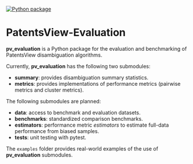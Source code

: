 [![Python package](https://github.com/PatentsView/PatentsView-Evaluation/actions/workflows/python-package.yml/badge.svg)](https://github.com/PatentsView/PatentsView-Evaluation/actions/workflows/python-package.yml)

# PatentsView-Evaluation

**pv_evaluation** is a Python package for the evaluation and benchmarking of PatentsView disambiguation algorithms.

Currently, **pv_evaluation** has the following two submodules:
- **summary**: provides disambiguation summary statistics.
- **metrics**: provides implementations of performance metrics (pairwise metrics and cluster metrics).

The following submodules are planned:
- **data**: access to benchmark and evaluation datasets.
- **benchmarks**: standardized comparison benchmarks.
- **estimators**: performance metric *estimators* to estimate full-data performance from biased samples.
- **tests**: unit testing with pytest.

The `examples` folder provides real-world examples of the use of **pv_evaluation** submodules.
